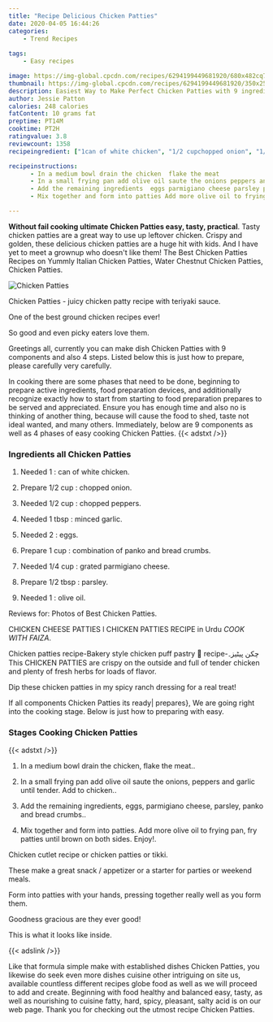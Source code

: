 ```yaml
---
title: "Recipe Delicious Chicken Patties"
date: 2020-04-05 16:44:26
categories:
    - Trend Recipes
    
tags:
    - Easy recipes

image: https://img-global.cpcdn.com/recipes/6294199449681920/680x482cq70/chicken-patties-recipe-main-photo.jpg
thumbnail: https://img-global.cpcdn.com/recipes/6294199449681920/350x250cq70/chicken-patties-recipe-main-photo.jpg
description: Easiest Way to Make Perfect Chicken Patties with 9 ingredients and 4 stages of easy cooking.
author: Jessie Patton
calories: 248 calories
fatContent: 10 grams fat
preptime: PT14M
cooktime: PT2H
ratingvalue: 3.8
reviewcount: 1358
recipeingredient: ["1can of white chicken", "1/2 cupchopped onion", "1/2 cupchopped peppers", "1 tbspminced garlic", "2eggs", "1 cupcombination of panko and bread crumbs", "1/4 cupgrated parmigiano cheese", "1/2 tbspparsley", "1olive oil"]

recipeinstructions: 
      - In a medium bowl drain the chicken  flake the meat 
      - In a small frying pan add olive oil saute the onions peppers and garlic until tender Add to chicken 
      - Add the remaining ingredients  eggs parmigiano cheese parsley panko and bread crumbs 
      - Mix together and form into patties Add more olive oil to frying pan fry patties until brown on both sides Enjoy

---
```




**Without fail cooking ultimate Chicken Patties easy, tasty, practical**. Tasty chicken patties are a great way to use up leftover chicken. Crispy and golden, these delicious chicken patties are a huge hit with kids. And I have yet to meet a grownup who doesn&#39;t like them! The Best Chicken Patties Recipes on Yummly Italian Chicken Patties, Water Chestnut Chicken Patties, Chicken Patties.


![Chicken Patties](https://img-global.cpcdn.com/recipes/6294199449681920/680x482cq70/chicken-patties-recipe-main-photo.jpg "Chicken Patties")



Chicken Patties - juicy chicken patty recipe with teriyaki sauce.

One of the best ground chicken recipes ever!

So good and even picky eaters love them.


Greetings all, currently you can make dish Chicken Patties with 9 components and also 4 steps. Listed below this is just how to prepare, please carefully very carefully.

In cooking there are some phases that need to be done, beginning to prepare active ingredients, food preparation devices, and additionally recognize exactly how to start from starting to food preparation prepares to be served and appreciated. Ensure you has enough time and also no is thinking of another thing, because will cause the food to shed, taste not ideal wanted, and many others. Immediately, below are 9 components as well as 4 phases of easy cooking Chicken Patties.
{{< adstxt />}}

### Ingredients all Chicken Patties


1. Needed 1 : can of white chicken.

1. Prepare 1/2 cup : chopped onion.

1. Needed 1/2 cup : chopped peppers.

1. Needed 1 tbsp : minced garlic.

1. Needed 2 : eggs.

1. Prepare 1 cup : combination of panko and bread crumbs.

1. Needed 1/4 cup : grated parmigiano cheese.

1. Prepare 1/2 tbsp : parsley.

1. Needed 1 : olive oil.


Reviews for: Photos of Best Chicken Patties.

CHICKEN CHEESE PATTIES l CHICKEN PATTIES RECIPE in Urdu *COOK WITH FAIZA*.

Chicken patties recipe-Bakery style chicken puff pastry 🥮 recipe-چکن پیٹیز۔ This CHICKEN PATTIES are crispy on the outside and full of tender chicken and plenty of fresh herbs for loads of flavor.

Dip these chicken patties in my spicy ranch dressing for a real treat!


If all components Chicken Patties its ready| prepares}, We are going right into the cooking stage. Below is just how to preparing with easy.

### Stages Cooking Chicken Patties

{{< adstxt />}}


1. In a medium bowl drain the chicken,  flake the meat..



1. In a small frying pan add olive oil saute the onions, peppers and garlic until tender. Add to chicken..



1. Add the remaining ingredients,  eggs, parmigiano cheese, parsley, panko and bread crumbs..



1. Mix together and form into patties. Add more olive oil to frying pan, fry patties until brown on both sides. Enjoy!.




Chicken cutlet recipe or chicken patties or tikki.

These make a great snack / appetizer or a starter for parties or weekend meals.

Form into patties with your hands, pressing together really well as you form them.

Goodness gracious are they ever good!

This is what it looks like inside.


{{< adslink />}}

Like that formula simple make with established dishes Chicken Patties, you likewise do seek even more dishes cuisine other intriguing on site us, available countless different recipes globe food as well as we will proceed to add and create. Beginning with food healthy and balanced easy, tasty, as well as nourishing to cuisine fatty, hard, spicy, pleasant, salty acid is on our web page. Thank you for checking out the utmost recipe Chicken Patties.
